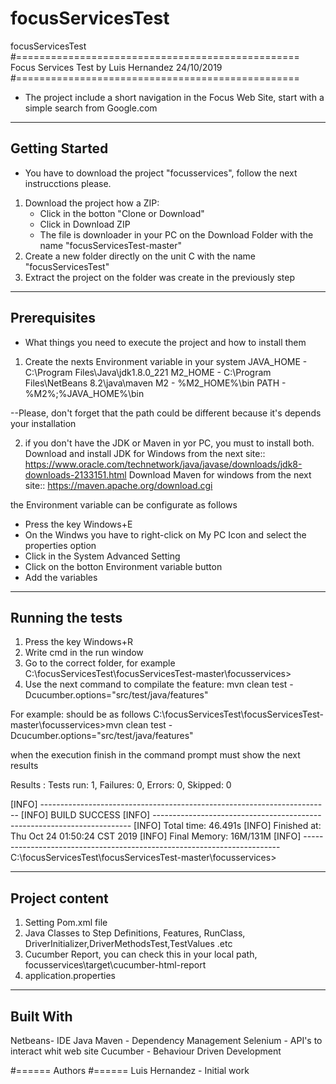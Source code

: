 # focusServicesTest
focusServicesTest
#=================================================
Focus Services Test by Luis Hernandez 24/10/2019
#=================================================
- The project include a short navigation in the Focus Web Site, start with a simple search from Google.com

---------------
Getting Started
---------------
- You have to download the project "focusservices", follow the next instrucctions please.
1. Download the project how a ZIP:
      - Click in the botton "Clone or Download"
      - Click in Download ZIP
      - The file is downloader in your PC on the Download Folder with the name "focusServicesTest-master"	
2. Create a new folder directly on the unit C with the name "focusServicesTest"
3. Extract the project on the folder was create in the previously step

-------------
Prerequisites
-------------
- What things you need to execute the project and how to install them
1. Create the nexts Environment variable in your system
JAVA_HOME   - C:\Program Files\Java\jdk1.8.0_221 
M2_HOME     - C:\Program Files\NetBeans 8.2\java\maven
M2          - %M2_HOME%\bin
PATH        - %M2%;%JAVA_HOME%\bin

--Please, don't forget that the path could be different because it's depends your installation

2. if you don't have the JDK or Maven in yor PC, you must to install both.
Download and install JDK for Windows from the next site::  https://www.oracle.com/technetwork/java/javase/downloads/jdk8-downloads-2133151.html
Download Maven for windows from the next site:: https://maven.apache.org/download.cgi

the Environment variable can be configurate as follows
  - Press the key Windows+E
  - On the Windws you have to right-click on My PC Icon and select the properties option
  - Click in the System Advanced Setting 
  - Click on the botton Environment variable button
  - Add the variables

-----------------
Running the tests
-----------------
1. Press the key Windows+R
2. Write cmd in the run window
3. Go to the correct folder, for example C:\focusServicesTest\focusServicesTest-master\focusservices>
4. Use the next command to compilate the feature:  mvn clean test -Dcucumber.options="src/test/java/features"

For example: should be as follows
C:\focusServicesTest\focusServicesTest-master\focusservices>mvn clean test -Dcucumber.options="src/test/java/features"

when the execution finish in the command prompt must show the next results

Results :
Tests run: 1, Failures: 0, Errors: 0, Skipped: 0

[INFO] ------------------------------------------------------------------------
[INFO] BUILD SUCCESS
[INFO] ------------------------------------------------------------------------
[INFO] Total time: 46.491s
[INFO] Finished at: Thu Oct 24 01:50:24 CST 2019
[INFO] Final Memory: 16M/131M
[INFO] ------------------------------------------------------------------------
C:\focusServicesTest\focusServicesTest-master\focusservices>


---------------
Project content
---------------
1. Setting Pom.xml file
2. Java Classes to Step Definitions, Features, RunClass, DriverInitializer,DriverMethodsTest,TestValues .etc
3. Cucumber Report, you can check this in your local path, focusservices\target\cucumber-html-report
4. application.properties

----------
Built With
----------
Netbeans- IDE Java
Maven - Dependency Management
Selenium - API's to interact whit web site
Cucumber - Behaviour Driven Development

#======
Authors
#======
Luis Hernandez - Initial work 
